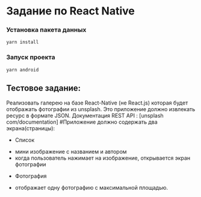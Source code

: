 # Задание по React Native

### Установка пакета данных
```
yarn install
```

### Запуск проекта
```
yarn android
```
## Тестовое задание:
Реализовать галерею на базе React-Native (не React.js) которая будет отображать фотографии из unsplash. Это приложение должно извлекать ресурс в формате JSON.
Документация REST API :
[unsplash com/documentation]
#Приложение должно содержать два экрана(страницы):
* Список
- мини изображение с названием и автором
- когда пользователь нажимает на изображение, открывается экран фотографии
* Фотография
- отображает одну фотографию с максимальной площадью.
